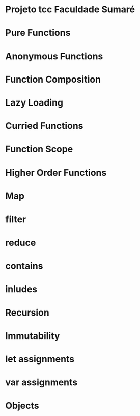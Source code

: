 # Projeto tcc Faculdade Sumaré 


# Pure Functions

# Anonymous Functions

# Function Composition

# Lazy Loading

# Curried Functions

# Function Scope

# Higher Order Functions

# Map

# filter

# reduce

# contains 

# inludes

# Recursion

# Immutability

# let assignments

# var assignments

# Objects

